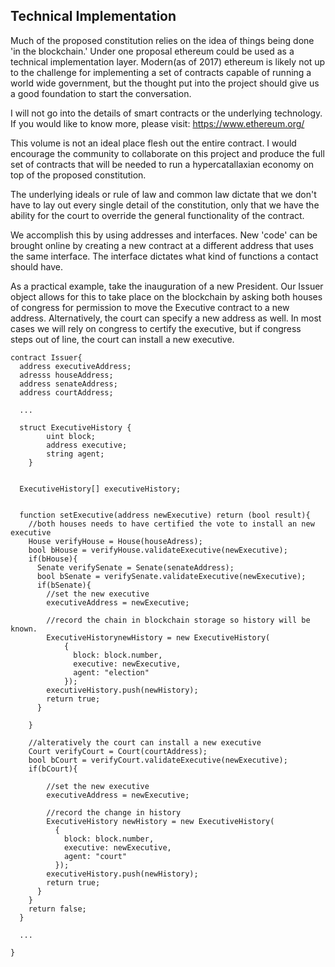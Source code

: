 ## Technical Implementation

Much of the proposed constitution relies on the idea of things being done 'in the blockchain.' Under one proposal ethereum could be used as a technical implementation layer. Modern(as of 2017) ethereum is likely not up to the challenge for implementing a set of contracts capable of running a world wide government, but the thought put into the project should give us a good foundation to start the conversation.

I will not go into the details of smart contracts or the underlying technology. If you would like to know more, please visit: https://www.ethereum.org/

This volume is not an ideal place flesh out the entire contract. I would encourage the community to collaborate on this project and produce the full set of contracts that will be needed to run a hypercatallaxian economy on top of the proposed constitution.

The underlying ideals or rule of law and common law dictate that we don't have to lay out every single detail of the constitution, only that we have the ability for the court to override the general functionality of the contract.

We accomplish this by using addresses and interfaces. New 'code' can be brought online by creating a new contract at a different address that uses the same interface. The interface dictates what kind of functions a contact should have.

As a practical example, take the inauguration of a new President. Our Issuer object allows for this to take place on the blockchain by asking both houses of congress for permission to move the Executive contract to a new address. Alternatively, the court can specify a new address as well. In most cases we will rely on congress to certify the executive, but if congress steps out of line, the court can install a new executive.


```
contract Issuer{
  address executiveAddress;
  adresss houseAddress;
  address senateAddress;
  address courtAddress;

  ...

  struct ExecutiveHistory {
        uint block;
        address executive;
        string agent;
    }


  ExecutiveHistory[] executiveHistory;


  function setExecutive(address newExecutive) return (bool result){
    //both houses needs to have certified the vote to install an new executive
    House verifyHouse = House(houseAdress);
    bool bHouse = verifyHouse.validateExecutive(newExecutive);
    if(bHouse){
      Senate verifySenate = Senate(senateAddress);
      bool bSenate = verifySenate.validateExecutive(newExecutive);
      if(bSenate){
        //set the new executive
        executiveAddress = newExecutive;

        //record the chain in blockchain storage so history will be known.
        ExecutiveHistorynewHistory = new ExecutiveHistory(
            {
              block: block.number,
              executive: newExecutive,
              agent: "election"
            });
        executiveHistory.push(newHistory);
        return true;
      }

    }

    //alteratively the court can install a new executive
    Court verifyCourt = Court(courtAddress);
    bool bCourt = verifyCourt.validateExecutive(newExecutive);
    if(bCourt){

        //set the new executive
        executiveAddress = newExecutive;

        //record the change in history
        ExecutiveHistory newHistory = new ExecutiveHistory(
          {
            block: block.number,
            executive: newExecutive,
            agent: "court"
          });
        executiveHistory.push(newHistory);
        return true;
      }
    }
    return false;
  }

  ...

}

  ```